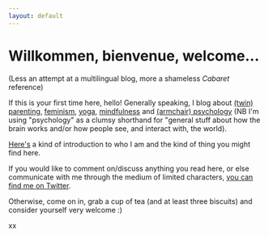 ```yaml
---
layout: default
---
```


# Willkommen, bienvenue, welcome...

(Less an attempt at a multilingual blog, more a shameless *Cabaret* reference)

If this is your first time here, hello!  Generally speaking, I blog about [(twin) parenting](https://openparenthesis.co.uk/tags/parenting/), [feminism](https://openparenthesis.co.uk/tags/feminism/), [yoga](https://openparenthesis.co.uk/tags/yoga/), [mindfulness](https://openparenthesis.co.uk/tags/mindfulness/) and [(armchair) psychology](https://openparenthesis.co.uk/tags/psychology/) (NB I'm using "psychology" as a clumsy shorthand for "general stuff about how the brain works and/or how people see, and interact with, the world).

[Here's](https://openparenthesis.co.uk/2021/04/06/who-am-i/) a kind of introduction to who I am and the kind of thing you might find here.

If you would like to comment on/discuss anything you read here, or else communicate with me through the medium of limited characters, [you can find me on Twitter](https://twitter.com/OpnParenthesis).

Otherwise, come on in, grab a cup of tea (and at least three biscuits) and consider yourself very welcome :)

xx
